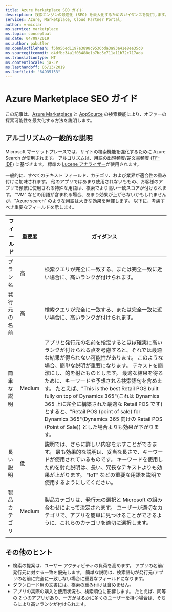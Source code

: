 ```yaml
---
title: Azure Marketplace SEO ガイド
description: 検索エンジンの最適化 (SEO) を最大化するためのガイダンスを提供します。
services: Azure, Marketplace, Cloud Partner Portal,
author: v-miclar
ms.service: marketplace
ms.topic: conceptual
ms.date: 04/09/2019
ms.author: pabutler
ms.openlocfilehash: f5b956ed1197e3898c9536bda3a93a41e8ee35c0
ms.sourcegitcommit: d4dfbc34a1f03488e1b7bc5e711a11b72c717ada
ms.translationtype: HT
ms.contentlocale: ja-JP
ms.lasthandoff: 06/13/2019
ms.locfileid: "64935153"
---
```

# <a name="azure-marketplace-seo-guidance"></a>Azure Marketplace SEO ガイド

この記事は、[Azure Marketplace](https://azuremarketplace.microsoft.com) と [AppSource](https://appsource.microsoft.com) の検索機能により、オファーの探索可能性を最大化する方法を説明します。 


## <a name="general-explanation-of-algorithm"></a>アルゴリズムの一般的な説明

Microsoft マーケットプレースでは、サイトの検索機能を強化するために Azure Search が使用されます。 アルゴリズムは、用語の出現頻度/逆文書頻度 ([TF-IDF](https://en.wikipedia.org/wiki/Tf–idf)) に基づきます。 標準の [Lucene アナライザー](https://lucene.apache.org/core/)が使用されます。

一般的に、すべてのテキスト フィールド、カテゴリ、および業界が適合性の重み付けに加味されます。 他のアプリではあまり使用されないももの、お客様のアプリで頻繁に使用される特殊な用語は、検索でより高い一致スコアが付けられます。 "VM" などの用語が含まれる場合、あまり効果が上がらないかもしれませんが、"Azure search" のような用語は大きな効果を発揮します。
以下に、考慮すべき重要なフィールドを示します。

 
|  フィールド                   | 重要度 | ガイダンス                                                                                            |
|  --------------------    | ----------                   | ---------------                                                                   |
| プラン名               |  高      | 検索クエリが完全に一致する、または完全一致に近い場合に、高いランクが付けられます。                       |
| 発行元の名前           |  高      | 検索クエリが完全に一致する、または完全一致に近い場合に、高いランクが付けられます。                       |
| 簡単な説明        |  Medium    | アプリと発行元の名前を指定するとほぼ確実に高いランクが付けられる点を考慮すると、それでは最適な結果が得られない可能性があります。 このような場合、簡単な説明が重要になります。 テキストを簡潔にし、的を射たものとします。 最適な結果を得るために、キーワードや予想される検索語句を含めます。  たとえば、"This is the best Retail POS built fully on top of Dynamics 365"\(これは Dynamics 365 上に完全に構築された最適な Retail POS です\) とすると、"Retail POS (point of sale) for Dynamics 365"\(Dynamics 365 向けの Retail POS (Point of Sale)\) とした場合よりも効果が下がります。  | 
| 長い説明         |  低       | 説明では、さらに詳しい内容を示すことができます。 最も効果的な説明は、妥当な長さで、キーワードが使用されているものです。  キーワードを使用した的を射た説明は、長い、冗長なテキストよりも効果が上がります。 "IoT" などの重要な用語を説明で使用するようにしてください。  |
| 製品カテゴリ       | Medium     |  製品カテゴリは、発行元の選択と Microsoft の組み合わせによって決定されます。 ユーザーが適切なカテゴリで、アプリを簡単に見つけることができるように、これらのカテゴリを適切に選択します。 |
|  |  |  |


## <a name="other-tips"></a>その他のヒント

-   検索の提案は、ユーザー アクティビティの負荷を高めます。 アプリの名前/発行元に対する一致を優先します。 簡単な説明は、検索語句が発行元/アプリの名前に完全に一致しない場合に重要なフィールドになります。
-   ダウンロード用の文書には、検索の重み付けは含めません。
-   アプリの実際の購入と使用状況も、検索順位に影響します。 たとえば、同等の 2 つのアプリがあり、一方がはるかに多くのユーザーを持つ場合は、そちらにより高いランクが付けられます。
